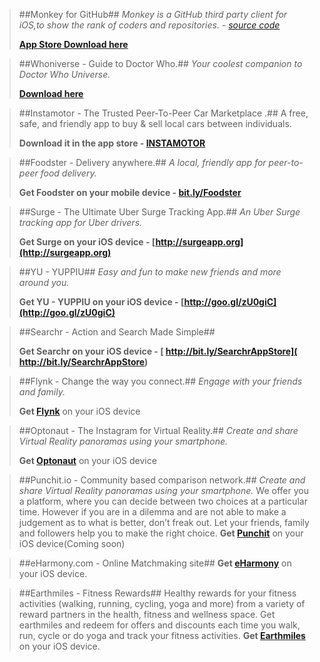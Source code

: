 > ##Monkey for GitHub##
> _Monkey is a GitHub third party client for iOS,to show the rank of coders and repositories. - [source code](https://github.com/coderyi/Monkey)_
> 
> **[App Store Download here](https://itunes.apple.com/app/id1003765407)**

> ##Whoniverse - Guide to Doctor Who.##
> _Your coolest companion to Doctor Who Universe._
> 
> **[Download here](https://itunes.apple.com/app/id821412407)**

> ##Instamotor - The Trusted Peer-To-Peer Car Marketplace .##
> A free, safe, and friendly app to buy & sell local cars between individuals.
> 
> **Download it in the app store - [INSTAMOTOR](https://itunes.apple.com/WebObjects/MZStore.woa/wa/viewSoftware?id=929373823)**

> ##Foodster - Delivery anywhere.##
> _A local, friendly app for peer-to-peer food delivery._
> 
> **Get Foodster on your mobile device - [bit.ly/Foodster](http://bit.ly/Foodster)**

> ##Surge - The Ultimate Uber Surge Tracking App.##
> _An Uber Surge tracking app for Uber drivers._
>
> **Get Surge on your iOS device - [http://surgeapp.org](http://surgeapp.org)**

> ##YU - YUPPIU##
> _Easy and fun to make new friends and more around you._
> 
> **Get YU - YUPPIU on your iOS device - [http://goo.gl/zU0giC](http://goo.gl/zU0giC)**

> ##Searchr - Action and Search Made Simple##
>
> **Get Searchr on your iOS device - [
http://bit.ly/SearchrAppStore](
http://bit.ly/SearchrAppStore)**

> ##Flynk - Change the way you connect.##
> _Engage with your friends and family._
> 
> **Get [Flynk](http://itunes.com/apps/flynk)** on your iOS device

> ##Optonaut - The Instagram for Virtual Reality.##
> _Create and share Virtual Reality panoramas using your smartphone._
> 
> **Get [Optonaut](http://optonaut.co)** on your iOS device

> ##Punchit.io - Community based comparison network.##
> _Create and share Virtual Reality panoramas using your smartphone._
> We offer you a platform, where you can decide between two choices at a particular time. However if you are in a dilemma and are not able to make a judgement as to what is better, don’t freak out. Let your friends, family and followers help you to make the right choice.
> **Get [Punchit](http://punchit.io)** on your iOS device(Coming soon)

> ##eHarmony.com - Online Matchmaking site##
> **Get [eHarmony](https://itunes.apple.com/us/app/eharmony/id458272450?mt=8)** on your iOS device.

> ##Earthmiles - Fitness Rewards##
> Healthy rewards for your fitness activities (walking, running, cycling, yoga and more) from a variety of reward partners in the health, fitness and wellness space. Get earthmiles and redeem for offers and discounts each time you walk, run, cycle or do yoga and track your fitness activities.
> **Get [Earthmiles](https://itunes.apple.com/gb/app/earthmiles-healthy-rewards/id926440987?mt=8)** on your iOS device.